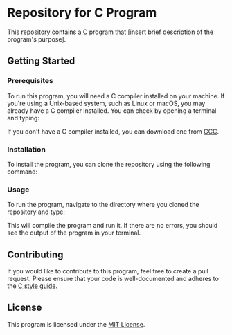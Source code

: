 # Repository for C Program

This repository contains a C program that [insert brief description of the program's purpose].

## Getting Started

### Prerequisites

To run this program, you will need a C compiler installed on your machine. If you're using a Unix-based system, such as Linux or macOS, you may already have a C compiler installed. You can check by opening a terminal and typing:


If you don't have a C compiler installed, you can download one from [GCC](https://gcc.gnu.org/).

### Installation

To install the program, you can clone the repository using the following command:


### Usage

To run the program, navigate to the directory where you cloned the repository and type:


This will compile the program and run it. If there are no errors, you should see the output of the program in your terminal.

## Contributing

If you would like to contribute to this program, feel free to create a pull request. Please ensure that your code is well-documented and adheres to the [C style guide](https://www.gnu.org/prep/standards/html_node/Writing-C.html).

## License

This program is licensed under the [MIT License](https://opensource.org/licenses/MIT).

